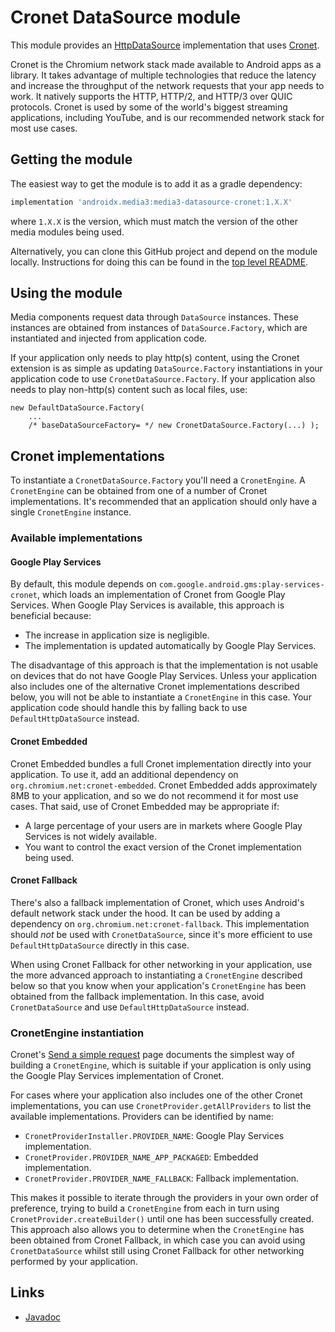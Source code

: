 # Cronet DataSource module

This module provides an [HttpDataSource][] implementation that uses [Cronet][].

Cronet is the Chromium network stack made available to Android apps as a
library. It takes advantage of multiple technologies that reduce the latency and
increase the throughput of the network requests that your app needs to work. It
natively supports the HTTP, HTTP/2, and HTTP/3 over QUIC protocols. Cronet is
used by some of the world's biggest streaming applications, including YouTube,
and is our recommended network stack for most use cases.

[HttpDataSource]: ../datasource/src/main/java/androidx/media3/datasource/HttpDataSource.java
[Cronet]: https://developer.android.com/guide/topics/connectivity/cronet

## Getting the module

The easiest way to get the module is to add it as a gradle dependency:

```gradle
implementation 'androidx.media3:media3-datasource-cronet:1.X.X'
```

where `1.X.X` is the version, which must match the version of the other media
modules being used.

Alternatively, you can clone this GitHub project and depend on the module
locally. Instructions for doing this can be found in the [top level README][].

[top level README]: ../../README.md

## Using the module

Media components request data through `DataSource` instances. These instances
are obtained from instances of `DataSource.Factory`, which are instantiated and
injected from application code.

If your application only needs to play http(s) content, using the Cronet
extension is as simple as updating `DataSource.Factory` instantiations in your
application code to use `CronetDataSource.Factory`. If your application also
needs to play non-http(s) content such as local files, use:

```
new DefaultDataSource.Factory(
    ...
    /* baseDataSourceFactory= */ new CronetDataSource.Factory(...) );
```

## Cronet implementations

To instantiate a `CronetDataSource.Factory` you'll need a `CronetEngine`. A
`CronetEngine` can be obtained from one of a number of Cronet implementations.
It's recommended that an application should only have a single `CronetEngine`
instance.

### Available implementations

#### Google Play Services

By default, this module depends on
`com.google.android.gms:play-services-cronet`, which loads an implementation of
Cronet from Google Play Services. When Google Play Services is available, this
approach is beneficial because:

* The increase in application size is negligible.
* The implementation is updated automatically by Google Play Services.

The disadvantage of this approach is that the implementation is not usable on
devices that do not have Google Play Services. Unless your application also
includes one of the alternative Cronet implementations described below, you will
not be able to instantiate a `CronetEngine` in this case. Your application code
should handle this by falling back to use `DefaultHttpDataSource` instead.

#### Cronet Embedded

Cronet Embedded bundles a full Cronet implementation directly into your
application. To use it, add an additional dependency on
`org.chromium.net:cronet-embedded`. Cronet Embedded adds approximately 8MB to
your application, and so we do not recommend it for most use cases. That said,
use of Cronet Embedded may be appropriate if:

* A large percentage of your users are in markets where Google Play Services is
  not widely available.
* You want to control the exact version of the Cronet implementation being used.

#### Cronet Fallback

There's also a fallback implementation of Cronet, which uses Android's default
network stack under the hood. It can be used by adding a dependency on
`org.chromium.net:cronet-fallback`. This implementation should *not* be used
with `CronetDataSource`, since it's more efficient to use
`DefaultHttpDataSource` directly in this case.

When using Cronet Fallback for other networking in your application, use the
more advanced approach to instantiating a `CronetEngine` described below so that
you know when your application's `CronetEngine` has been obtained from the
fallback implementation. In this case, avoid `CronetDataSource` and use
`DefaultHttpDataSource` instead.

### CronetEngine instantiation

Cronet's [Send a simple request][] page documents the simplest way of building a
`CronetEngine`, which is suitable if your application is only using the
Google Play Services implementation of Cronet.

For cases where your application also includes one of the other Cronet
implementations, you can use `CronetProvider.getAllProviders` to list the
available implementations. Providers can be identified by name:

* `CronetProviderInstaller.PROVIDER_NAME`: Google Play Services implementation.
* `CronetProvider.PROVIDER_NAME_APP_PACKAGED`: Embedded implementation.
* `CronetProvider.PROVIDER_NAME_FALLBACK`: Fallback implementation.

This makes it possible to iterate through the providers in your own order of
preference, trying to build a `CronetEngine` from each in turn using
`CronetProvider.createBuilder()` until one has been successfully created. This
approach also allows you to determine when the `CronetEngine` has been obtained
from Cronet Fallback, in which case you can avoid using `CronetDataSource`
whilst still using Cronet Fallback for other networking performed by your
application.

[Send a simple request]: https://developer.android.com/guide/topics/connectivity/cronet/start

## Links

*   [Javadoc][]

[Javadoc]: https://developer.android.com/reference/androidx/media3/packages
